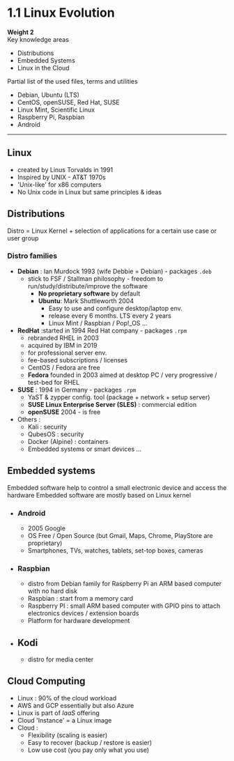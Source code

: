 # 1.1 Linux Evolution

**Weight 2**\
Key knowledge areas

- Distributions
- Embedded Systems
- Linux in the Cloud

Partial list of the used files, terms and utilities

- Debian, Ubuntu (LTS)
- CentOS, openSUSE, Red Hat, SUSE
- Linux Mint, Scientific Linux
- Raspberry Pi, Raspbian
- Android

---

## Linux

- created by Linus Torvalds in 1991  
- Inspired by UNIX - AT&T 1970s  
- 'Unix-like' for x86 computers  
- No Unix code in Linux but same principles & ideas

## Distributions  

Distro = Linux Kernel + selection of applications for a certain use case or  user group  

### Distro families  

- **Debian** : Ian Murdock 1993 (wife Debbie = Debian)  - packages `.deb`
  - stick to FSF / Stallman philosophy - freedom to run/study/distribute/improve the software  
    - **No proprietary software** by default  
    - **Ubuntu**: Mark Shuttleworth 2004  
      - Easy to use and configure desktop/laptop env.  
      - release every 6 months. LTS every 2 years
      - Linux Mint / Raspbian / Pop!_OS ...
- **RedHat** :started in 1994 Red Hat company - packages `.rpm`
  - rebranded RHEL in 2003
  - acquired by IBM in 2019
  - for professional server env.
  - fee-based subscriptions  / licenses
  - CentOS / Fedora are free
  - **Fedora** founded in 2003 aimed at desktop PC / very progressive / test-bed for RHEL  
- **SUSE** : 1994 in Germany - packages `.rpm`
  - YaST & zypper config. tool (package + network + setup server)
  - **SUSE Linux Enterprise Server (SLES)** : commercial edition
  - **openSUSE** 2004 - is free
- Others :
  - Kali : security
  - QubesOS : security
  - Docker (Alpine) : containers
  - Embedded systems or smart devices ...  

## Embedded systems  

Embedded software help to control a small electronic device and access the hardware
Embedded software are mostly based on Linux kernel  

- ### Android

  - 2005 Google
  - OS Free / Open Source (but Gmail, Maps, Chrome, PlayStore are proprietary)
  - Smartphones, TVs, watches, tablets, set-top boxes, cameras

- ### Raspbian

  - distro from Debian family for Raspberry Pi an ARM based computer with no hard disk
  - Raspbian : start from a memory card
  - Raspberry PI : small ARM based computer with GPIO pins to attach electronics devices / extension boards
  - Platform for hardware development

- ## Kodi

  - distro for media center

## Cloud Computing

- Linux : 90% of the cloud workload
- AWS and GCP essentially but also Azure
- Linux is part of *IaaS* offering
- Cloud 'Instance' = a Linux image
- Cloud :
  - Flexibility (scaling is easier)
  - Easy to recover (backup / restore is easier)
  - Low use cost (you pay only what you use)
